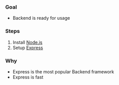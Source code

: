 ### Goal

- Backend is ready for usage

### Steps

1. Install [Node.js](https://nodejs.org/en/)
2. Setup [Express](https://expressjs.com/en/starter/installing.html)

### Why

- Express is the most popular Backend framework
- Express is fast
